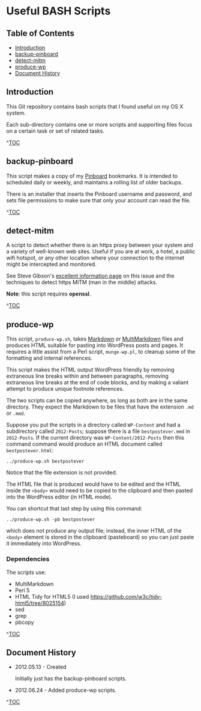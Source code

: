 # Useful BASH Scripts

## Table of Contents

* <a href="#introduction">Introduction</a>
* <a href="#backup-pinboard">backup-pinboard</a>
* <a href="#detect-mitm">detect-mitm</a>
* <a href="#produce-wp">produce-wp</a>
* <a href="#documenthistory">Document History</a>

## Introduction

This Git repository contains bash scripts that I found useful on my OS X system.

Each sub-directory contains one or more scripts and supporting files focus on a
certain task or set of related tasks.

<p class="toclink">^<a href="#tableofcontents" title="Back to Table of Contents">TOC</a>
</p>

## backup-pinboard

This script makes a copy of my [Pinboard](http://pinboard.in) bookmarks. It is
intended to scheduled daily or weekly, and maintains a rolling list of older
backups.

There is an installer that inserts the Pinboard username and password, and sets
file permissions to make sure that only your account can read the file.

<p class="toclink">^<a href="#tableofcontents" title="Back to Table of Contents">TOC</a>
</p>

## detect-mitm

A script to detect whether there is an https proxy between your system and
a variety of well-known web sites. Useful if you are at work, a hotel, 
a public wifi hotspot, or any other location where your connection to the 
internet might be intercepted and monitored.

See Steve Gibson's [excellent information page](https://www.grc.com/fingerprints.htm) on this issue and the techniques to detect https MITM (man in the middle) attacks.

__Note__: this script requires __openssl__.

<p class="toclink">^<a href="#tableofcontents" title="Back to Table of Contents">TOC</a>
</p>

## produce-wp

This script, `produce-wp.sh`, takes [Markdown][] or [MultiMarkdown][] files and
produces HTML suitable for pasting into WordPress posts and pages. It requires a
little assist from a Perl script, `munge-wp.pl`, to cleanup some of the
formatting and internal references.

[Markdown]: http://daringfireball.net/projects/markdown/
[MultiMarkdown]: https://github.com/fletcher/peg-multimarkdown/blob/master/README.markdown

This script makes the HTML output WordPress friendly by removing extraneous
line breaks within and between paragraphs, removing extraneous line breaks
at the end of code blocks, and by making a valiant attempt to produce unique
footnote references.

The two scripts can be copied anywhere, as long as both are in the same
directory. They expect the Markdown to be files that have the extension `.md` or
`.mmd`.

Suppose you put the scripts in a directory called `WP-Content` and had a
subdirectory called `2012-Posts`; suppose there is a file `bestpostever.mmd` in
`2012-Posts`. If the current directory was `WP-Content/2012-Posts` then this
command command would produce an HTML document called `bestpostever.html`:

	../produce-wp.sh bestpostever

Notice that the file extension is not provided.

The HTML file that is produced would have to be edited and the HTML inside the
`<body>` would need to be copied to the clipboard and then pasted into the
WordPress editor (in HTML mode).

You can shortcut that last step by using this command:

	../produce-wp.sh -pb bestpostever

which does not produce any output file; instead, the inner HTML of the `<body>`
element is stored in the clipboard (pasteboard) so you can just paste it
immediately into WordPress.

### Dependencies

The scripts use:

* MultiMarkdown
* Perl 5
* HTML Tidy for HTML5 (I used https://github.com/w3c/tidy-html5/tree/8025154)
* sed
* grep
* pbcopy

<p class="toclink">^<a href="#tableofcontents" title="Back to Table of Contents">TOC</a>
</p>

## Document History

* 2012.05.13 - Created

	Initially just has the backup-pinboard scripts.

* 2012.06.24 - Added produce-wp scripts.
	
<p class="toclink">^<a href="#tableofcontents" title="Back to Table of Contents">TOC</a>
</p>

